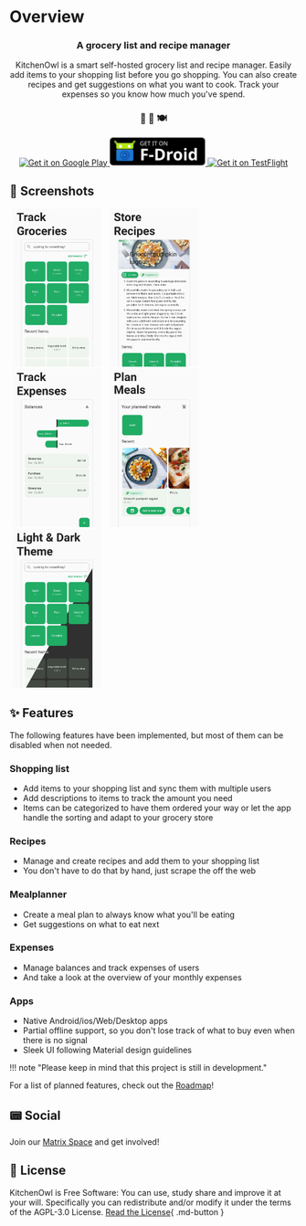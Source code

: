 # Overview

<h3 align="center">
  A grocery list and recipe manager
</h3>
<p align="center">
  KitchenOwl is a smart self-hosted grocery list and recipe manager. Easily add items to your shopping list before you go shopping. You can also create recipes and get suggestions on what you want to cook. Track your expenses so you know how much you've spend.
</p>
<h3 align="center">
 🍫 🥘 🍽
</h3>
<p align="center">
  <a href='https://play.google.com/store/apps/details?id=com.tombursch.kitchenowl'>
    <img alt='Get it on Google Play'  src='img/badges/playstore.png' style="height:50px"/>
  </a>
  <a href='https://f-droid.org/packages/com.tombursch.kitchenowl/'>
      <img alt='Get it on F-Droid' src='img/badges/f-droid.png' style="height:50px"/>
    </a>
  <a href='https://testflight.apple.com/join/x7LhltFw'>
    <img alt='Get it on TestFlight' src='img/badges/testflight.png' style="height:50px"/>
  </a>
</p>

## 📱 Screenshots

<img alt="Groceries page" src="img/screenshots/groceries.png" width="31%" hspace="5" />
<img alt="Recipe page" src="img/screenshots/recipe.png" width="31%" hspace="5" />
<img alt="Balance page" src="img/screenshots/balance.png" width="31%" hspace="5"/>
<img alt="Plan page" src="img/screenshots/plan.png" width="31%" hspace="5"/>
<img alt="Theme" src="img/screenshots/theme.png" width="31%" hspace="5"/>
<!-- <img alt="Suggestions page" src="img/screenshots/suggestions.png" width="31%" hspace="5"/> -->

## ✨ Features

The following features have been implemented, but most of them can be disabled when not needed.

### Shopping list

- Add items to your shopping list and sync them with multiple users
- Add descriptions to items to track the amount you need
- Items can be categorized to have them ordered your way or let the app handle the sorting and adapt to your grocery store

### Recipes

- Manage and create recipes and add them to your shopping list
- You don't have to do that by hand, just scrape the off the web

### Mealplanner

- Create a meal plan to always know what you'll be eating
- Get suggestions on what to eat next

### Expenses

- Manage balances and track expenses of users
- And take a look at the overview of your monthly expenses

### Apps

- Native Android/ios/Web/Desktop apps
- Partial offline support, so you don't lose track of what to buy even when there is no signal
- Sleek UI following Material design guidelines

!!! note "Please keep in mind that this project is still in development."

For a list of planned features, check out the [Roadmap](roadmap.md)!

## 📟 Social

Join our [Matrix Space](https://matrix.to/#/#kitchenowl:matrix.org) and get involved!

## 📜 License

KitchenOwl is Free Software: You can use, study share and improve it at your will. Specifically you can redistribute and/or modify it under the terms of the AGPL-3.0 License.
[Read the License](about/license.md){ .md-button }
